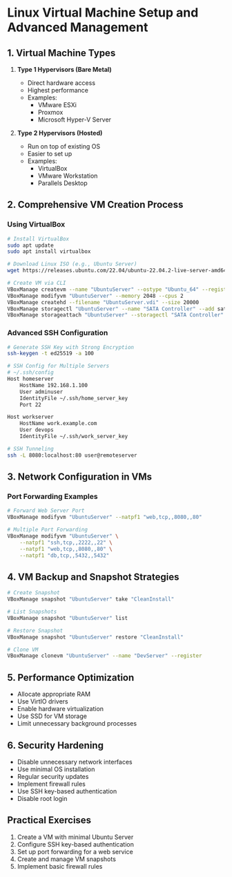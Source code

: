 # Linux Virtual Machine Setup and Advanced Management

## 1. Virtual Machine Types
1. **Type 1 Hypervisors (Bare Metal)**
   - Direct hardware access
   - Highest performance
   - Examples: 
     - VMware ESXi
     - Proxmox
     - Microsoft Hyper-V Server

2. **Type 2 Hypervisors (Hosted)**
   - Run on top of existing OS
   - Easier to set up
   - Examples:
     - VirtualBox
     - VMware Workstation
     - Parallels Desktop

## 2. Comprehensive VM Creation Process

### Using VirtualBox
```bash
# Install VirtualBox
sudo apt update
sudo apt install virtualbox

# Download Linux ISO (e.g., Ubuntu Server)
wget https://releases.ubuntu.com/22.04/ubuntu-22.04.2-live-server-amd64.iso

# Create VM via CLI
VBoxManage createvm --name "UbuntuServer" --ostype "Ubuntu_64" --register
VBoxManage modifyvm "UbuntuServer" --memory 2048 --cpus 2
VBoxManage createhd --filename "UbuntuServer.vdi" --size 20000
VBoxManage storagectl "UbuntuServer" --name "SATA Controller" --add sata
VBoxManage storageattach "UbuntuServer" --storagectl "SATA Controller" --port 0 --device 0 --type hdd --medium "UbuntuServer.vdi"
```

### Advanced SSH Configuration
```bash
# Generate SSH Key with Strong Encryption
ssh-keygen -t ed25519 -a 100

# SSH Config for Multiple Servers
# ~/.ssh/config
Host homeserver
    HostName 192.168.1.100
    User adminuser
    IdentityFile ~/.ssh/home_server_key
    Port 22

Host workserver
    HostName work.example.com
    User devops
    IdentityFile ~/.ssh/work_server_key

# SSH Tunneling
ssh -L 8080:localhost:80 user@remoteserver
```

## 3. Network Configuration in VMs

### Port Forwarding Examples
```bash
# Forward Web Server Port
VBoxManage modifyvm "UbuntuServer" --natpf1 "web,tcp,,8080,,80"

# Multiple Port Forwarding
VBoxManage modifyvm "UbuntuServer" \
    --natpf1 "ssh,tcp,,2222,,22" \
    --natpf1 "web,tcp,,8080,,80" \
    --natpf1 "db,tcp,,5432,,5432"
```

## 4. VM Backup and Snapshot Strategies
```bash
# Create Snapshot
VBoxManage snapshot "UbuntuServer" take "CleanInstall"

# List Snapshots
VBoxManage snapshot "UbuntuServer" list

# Restore Snapshot
VBoxManage snapshot "UbuntuServer" restore "CleanInstall"

# Clone VM
VBoxManage clonevm "UbuntuServer" --name "DevServer" --register
```

## 5. Performance Optimization
- Allocate appropriate RAM
- Use VirtIO drivers
- Enable hardware virtualization
- Use SSD for VM storage
- Limit unnecessary background processes

## 6. Security Hardening
- Disable unnecessary network interfaces
- Use minimal OS installation
- Regular security updates
- Implement firewall rules
- Use SSH key-based authentication
- Disable root login

## Practical Exercises
1. Create a VM with minimal Ubuntu Server
2. Configure SSH key-based authentication
3. Set up port forwarding for a web service
4. Create and manage VM snapshots
5. Implement basic firewall rules
